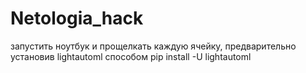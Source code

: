 # Netologia_hack

запустить ноутбук и прощелкать каждую ячейку, предварительно установив lightautoml способом pip install -U lightautoml
